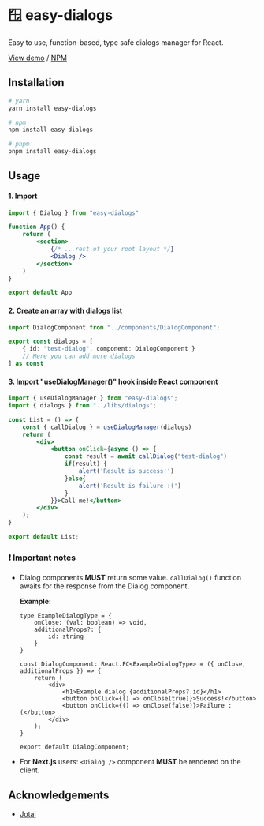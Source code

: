 
# 🪟 easy-dialogs

Easy to use, function-based, type safe dialogs manager for React.

[View demo](https://easy-dialogs.vercel.app/) / [NPM](https://www.npmjs.com/package/easy-dialogs)


## Installation

```bash
# yarn
yarn install easy-dialogs

# npm
npm install easy-dialogs

# pnpm
pnpm install easy-dialogs
```
    
## Usage

#### 1. Import <Dialog /> into your root layout.
```jsx
import { Dialog } from "easy-dialogs"

function App() {
    return (
        <section>
            {/* ...rest of your root layout */}
            <Dialog />
        </section>
    )
}

export default App

```


#### 2. Create an array with dialogs list
```typescript
import DialogComponent from "../components/DialogComponent";

export const dialogs = [
    { id: "test-dialog", component: DialogComponent }
    // Here you can add more dialogs
] as const
```

#### 3. Import "useDialogManager()" hook inside React component
```jsx
import { useDialogManager } from "easy-dialogs";
import { dialogs } from "../libs/dialogs";

const List = () => {
    const { callDialog } = useDialogManager(dialogs)
    return (
        <div>
            <button onClick={async () => {
                const result = await callDialog("test-dialog")
                if(result) {
                    alert('Result is success!') 
                }else{
                    alert('Result is failure :(') 
                }
            }}>Call me!</button>
        </div>
    );
}

export default List;
```

### ❗ Important notes
  
  - Dialog components **MUST** return some value. `callDialog()` function awaits for the response from the Dialog component.

    **Example:**
    ```tsx
    type ExampleDialogType = {
        onClose: (val: boolean) => void,
        additionalProps?: {
            id: string
        }
    }

    const DialogComponent: React.FC<ExampleDialogType> = ({ onClose, additionalProps }) => {
        return (
            <div>
                <h1>Example dialog {additionalProps?.id}</h1>
                <button onClick={() => onClose(true)}>Success!</button>
                <button onClick={() => onClose(false)}>Failure :(</button>
            </div>
        );
    }

    export default DialogComponent;
    ```

  - For **Next.js** users:  `<Dialog />` component **MUST** be rendered on the client.

## Acknowledgements

 - [Jotai](https://github.com/pmndrs/jotai)


